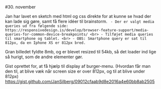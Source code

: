 #30. november





Jan har lavet en sketch med html og css direkte for at kunne se hvad der kan lade sig gøre, samt få flere idéer til brainstorm.
` - Der er valgt media queries ud fra følgende side: https://responsivedesign.is/develop/browser-feature-support/media-queries-for-common-device-breakpoints/
<br>
    - Tilføjet media queries til smartphone og tablet.
<br>
    - OBS: Smartphone query er sat til 812px, da en Iphone XS er 812px bred.`


Gran billedet fyldte 8mb, og er blevet resized til 54kb, så det loader ind lige så hurigt, som de andre elementer gør.


Gist oprettet for, at få hjælp til display af burger-menu. (Hvordan får man den til, at blive væk når screen size er over 812px, og til at blive under 812px)
https://gist.github.com/JanSilberg/09012cfaab9d8e2016a4e60bb8ab2505